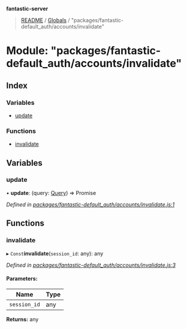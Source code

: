 **fantastic-server**

> [README](../README.md) / [Globals](../globals.md) / "packages/fantastic-default_auth/accounts/invalidate"

# Module: "packages/fantastic-default_auth/accounts/invalidate"

## Index

### Variables

* [update](_packages_fantastic_default_auth_accounts_invalidate_.md#update)

### Functions

* [invalidate](_packages_fantastic_default_auth_accounts_invalidate_.md#invalidate)

## Variables

### update

•  **update**: (query: [Query](_packages_fantastic_utils_db_types_d_.md#query)) => Promise

*Defined in [packages/fantastic-default_auth/accounts/invalidate.js:1](https://github.com/besimorhino/project-fantastic/blob/a9b4b41/packages/fantastic-default_auth/accounts/invalidate.js#L1)*

## Functions

### invalidate

▸ `Const`**invalidate**(`session_id`: any): any

*Defined in [packages/fantastic-default_auth/accounts/invalidate.js:3](https://github.com/besimorhino/project-fantastic/blob/a9b4b41/packages/fantastic-default_auth/accounts/invalidate.js#L3)*

#### Parameters:

Name | Type |
------ | ------ |
`session_id` | any |

**Returns:** any
